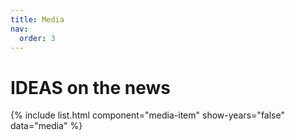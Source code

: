 ```yaml
---
title: Media
nav:
  order: 3
---
```


# <i class="fas fa-globe-americas"></i>IDEAS on the news

{%  include list.html 
    component="media-item"
    show-years="false"
    data="media"
%}
